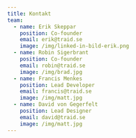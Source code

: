 ```yaml
---
title: Kontakt
team:
  - name: Erik Skeppar
    position: Co-founder
    email: erik@traid.se
    image: /img/linked-in-bild-erik.png
  - name: Robin Sigerbrant
    position: Co-founder
    email: robin@traid.se
    image: /img/brad.jpg
  - name: Francis Menkes
    position: Lead Developer
    email: francis@traid.se
    image: /img/matt.jpg
  - name: David von Gegerfelt
    position: Lead Designer
    email: david@traid.se
    image: /img/matt.jpg
---
```

